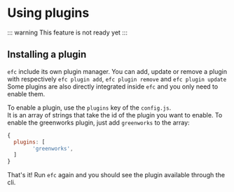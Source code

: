 # Using plugins

::: warning
This feature is not ready yet
:::

## Installing a plugin

`efc` include its own plugin manager. 
You can add, update or remove a plugin with respectively `efc plugin add`, `efc plugin remove` and `efc plugin update`
Some plugins are also directly integrated inside `efc` and you only need to enable them.

To enable a plugin, use the `plugins` key of the `config.js`. \
It is an array of strings that take the id of the plugin you want to enable. To enable the greenworks plugin, just add `greenworks` to the array:
```js
{
  plugins: [
		'greenworks',
  ]
}
```

That's it! Run `efc` again and you should see the plugin available through the cli.

